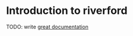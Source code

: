 # Introduction to riverford

TODO: write [great documentation](http://jacobian.org/writing/what-to-write/)
